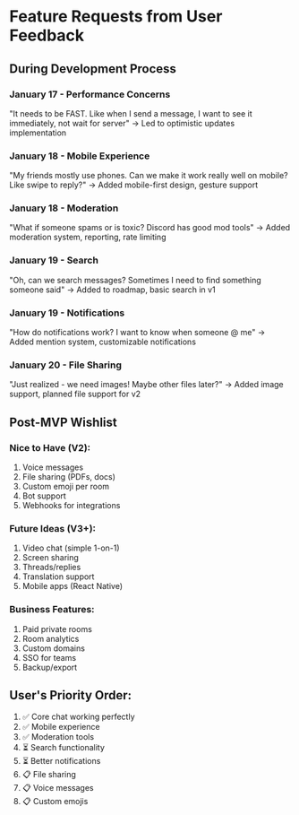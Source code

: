 # Feature Requests from User Feedback

## During Development Process

### January 17 - Performance Concerns
"It needs to be FAST. Like when I send a message, I want to see it immediately, not wait for server"
→ Led to optimistic updates implementation

### January 18 - Mobile Experience  
"My friends mostly use phones. Can we make it work really well on mobile? Like swipe to reply?"
→ Added mobile-first design, gesture support

### January 18 - Moderation
"What if someone spams or is toxic? Discord has good mod tools"
→ Added moderation system, reporting, rate limiting

### January 19 - Search
"Oh, can we search messages? Sometimes I need to find something someone said"
→ Added to roadmap, basic search in v1

### January 19 - Notifications
"How do notifications work? I want to know when someone @ me"
→ Added mention system, customizable notifications

### January 20 - File Sharing
"Just realized - we need images! Maybe other files later?"
→ Added image support, planned file support for v2

## Post-MVP Wishlist

### Nice to Have (V2):
1. Voice messages
2. File sharing (PDFs, docs)
3. Custom emoji per room
4. Bot support
5. Webhooks for integrations

### Future Ideas (V3+):
1. Video chat (simple 1-on-1)
2. Screen sharing
3. Threads/replies
4. Translation support
5. Mobile apps (React Native)

### Business Features:
1. Paid private rooms
2. Room analytics
3. Custom domains
4. SSO for teams
5. Backup/export

## User's Priority Order:
1. ✅ Core chat working perfectly
2. ✅ Mobile experience
3. ✅ Moderation tools
4. ⏳ Search functionality
5. ⏳ Better notifications
6. 📋 File sharing
7. 📋 Voice messages
8. 📋 Custom emojis